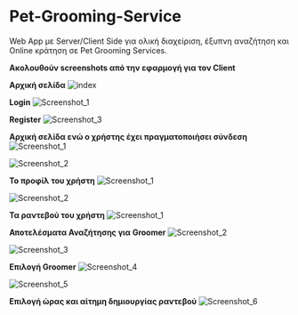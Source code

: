 # Pet-Grooming-Service
Web App με Server/Client Side για ολική διαχείριση, έξυπνη αναζήτηση και Online κράτηση σε Pet Grooming Services.

**Ακολουθούν screenshots από την εφαρμογή για τον Client**

**Αρχική σελίδα**
![index](https://user-images.githubusercontent.com/69312093/133068640-cfad5750-f03b-4d9a-95f0-4ab7e9803436.jpg)

**Login**
![Screenshot_1](https://user-images.githubusercontent.com/69312093/133069401-27d8e02e-8ac3-4553-be90-0a914a112427.jpg)

**Register**
![Screenshot_3](https://user-images.githubusercontent.com/69312093/133069412-c8189357-4752-423b-b55f-1f1910b64248.jpg)

**Αρχική σελίδα ενώ ο χρήστης έχει πραγματοποιήσει σύνδεση**
![Screenshot_1](https://user-images.githubusercontent.com/69312093/133069906-784b5fb2-65f5-4e66-abd2-d562efa9cfda.jpg)

![Screenshot_2](https://user-images.githubusercontent.com/69312093/133069933-0cae10c1-b5dc-49bc-93d1-ae0ed99ef96f.jpg)

**Το προφίλ του χρήστη**
![Screenshot_1](https://user-images.githubusercontent.com/69312093/133070387-a35ae788-e9a9-4bb8-b06e-833f7a54c457.jpg)

![Screenshot_2](https://user-images.githubusercontent.com/69312093/133070378-ded833ef-3453-4bae-803d-96486fe5d4cf.jpg)

**Τα ραντεβού του χρήστη**
![Screenshot_1](https://user-images.githubusercontent.com/69312093/133070560-f6c4d1cc-edc5-4382-bc93-a74c14f98035.jpg)

**Αποτελέσματα Αναζήτησης για Groomer**
![Screenshot_2](https://user-images.githubusercontent.com/69312093/133070822-d4595675-ba29-4f8d-852a-33078d2f114c.jpg)

![Screenshot_3](https://user-images.githubusercontent.com/69312093/133070825-2d09469b-ec68-4a9c-9800-949f85577e1d.jpg)

**Επιλογή Groomer**
![Screenshot_4](https://user-images.githubusercontent.com/69312093/133071289-82d0085c-ce8d-4fd1-81b0-8b602dcdd0e6.jpg)

![Screenshot_5](https://user-images.githubusercontent.com/69312093/133071299-27ab9e4d-bc28-4365-8474-0a6b78e73ac9.jpg)

**Επιλογή ώρας και αίτημη δημιουργίας ραντεβού**
![Screenshot_6](https://user-images.githubusercontent.com/69312093/133071378-86bb4424-d57d-4eee-b7c2-56fbfab13967.jpg)

